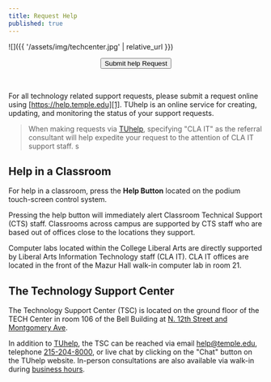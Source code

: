 ```yaml
---
title: Request Help
published: true
---
```


![]({{ '/assets/img/techcenter.jpg' | relative_url }})

<div class="get-help">
<center>
    <form action="https://help.temple.edu/TDClient/277/Portal/Requests/ServiceDet?ID=11484" method="get" target="_blank">
        <button type="submit">Submit help Request</button>
    </form>
</center>
</div>
<br/>

For all technology related support requests, please submit a request online
using [https://help.temple.edu][1]. TUhelp is an online service for creating,
updating, and monitoring the status of your support requests.

> When making requests via [TUhelp][1], specifying "CLA IT" as the referral
> consultant will help expedite your request to the attention of CLA IT support
> staff.
s
## Help in a Classroom

For help in a classroom, press the **Help Button** located on the podium
touch-screen control system.

Pressing the help button will immediately alert Classroom Technical Support
(CTS) staff. Classrooms across campus are supported by CTS staff who are based
out of offices close to the locations they support.

Computer labs located within the College Liberal Arts are directly supported by
Liberal Arts Information Technology staff (CLA IT). CLA IT offices are located
in the front of the Mazur Hall walk-in computer lab in room 21.

## The Technology Support Center

The Technology Support Center (TSC) is located on the ground floor of the TECH
Center in room 106 of the Bell Building at [N. 12th Street and Montgomery
Ave][3].

In addition to [TUhelp][1], the TSC can be reached via email
[help@temple.edu](mailto://help@temple.edu), telephone
[215-204-8000](tel://215-204-8000), or live chat by clicking on the "Chat"
button on the TUhelp website. In-person consultations are also available via
walk-in during [business hours][2].

[1]: https://help.temple.edu
[2]: https://its.temple.edu/tech-help
[3]: https://www.temple.edu/maps-and-directions/
[4]: https://its.temple.edu/technical-support#534
